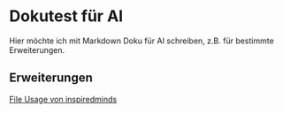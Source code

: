 # Dokutest für AI

Hier möchte ich mit Markdown Doku für AI schreiben, z.B. für bestimmte Erweiterungen.

## Erweiterungen

[File Usage von inspiredminds](file-usage.md)
